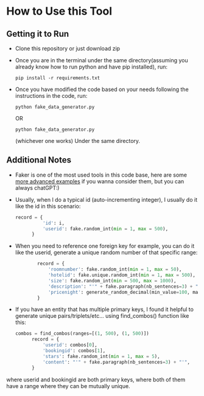 # How to Use this Tool

## Getting it to Run
- Clone this repository or just download zip

- Once you are in the terminal under the same directory(assuming you already know how to run python and have pip installed), run:

  ```pip install -r requirements.txt```

- Once you have modified the code based on your needs following the instructions in the code, run: 

  ```python fake_data_generator.py```

  OR

  ```python fake_data_generator.py```

  (whichever one works) Under the same directory.

## Additional Notes
- Faker is one of the most used tools in this code base, here are some [more advanced examples](https://faker.readthedocs.io/en/master/fakerclass.html#examples) if you wanna consider them, but you can always chatGPT:)
- Usually, when I do a typical id (auto-incrementing integer), I usually do it like the id in this scenario:

  ```python
  record = {
            'id': i,
            'userid': fake.random_int(min = 1, max = 500),
        }
  ```

- When you need to reference one foreign key for example, you can do it like the userid, generate a unique random number of that specific range:

  ```python
          record = {
              'roomnumber': fake.random_int(min = 1, max = 50),
              'hotelid': fake.unique.random_int(min = 1, max = 500),
              'size': fake.random_int(min = 500, max = 1000),
              'description': "'" + fake.paragraph(nb_sentences=3) + "'",
              'pricenight': generate_random_decimal(min_value=100, max_value=1000, decimal_places=2),
          }
  ```

- If you have an entity that has multiple primary keys, I found it helpful to generate unique pairs/triplets/etc... using find_combos() function like this: 

  ```python
  combos = find_combos(ranges=[(1, 500), (1, 500)])
        record = {
            'userid': combos[0],
            'bookingid': combos[1],
            'stars': fake.random_int(min = 1, max = 5),
            'content': "'" + fake.paragraph(nb_sentences=3) + "'",
        }
  ```

where userid and bookingid are both primary keys, where both of them have a range where they can be mutually unique.

